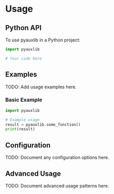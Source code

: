 # Usage

## Python API

To use pyauxlib in a Python project:

```python
import pyauxlib

# Your code here
```

## Examples

TODO: Add usage examples here.

### Basic Example

```python
import pyauxlib

# Example usage
result = pyauxlib.some_function()
print(result)
```

## Configuration

TODO: Document any configuration options here.

## Advanced Usage

TODO: Document advanced usage patterns here.
